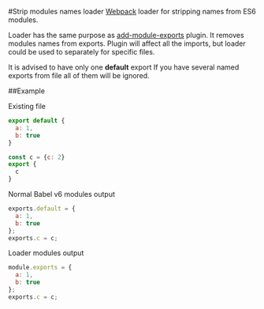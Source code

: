 #Strip modules names loader
[Webpack] loader for stripping names from ES6 modules.

Loader has the same purpose as [add-module-exports] plugin.
It removes modules names from exports.
Plugin will affect all the imports, but loader could be used to separately for specific files.

It is advised to have only one **default** export
If you have several named exports from file all of them will be ignored.

##Example

Existing file
```js
export default {
  a: 1,
  b: true
}

const c = {c: 2}
export {
  c
}
```

Normal Babel v6 modules output
```js
exports.default = {
  a: 1,
  b: true
};
exports.c = c;
```

Loader modules output
```js
module.exports = {
  a: 1,
  b: true
};
exports.c = c;
```

[Webpack]:            http://webpack.github.io/
[add-module-exports]: https://github.com/59naga/babel-plugin-add-module-exports
